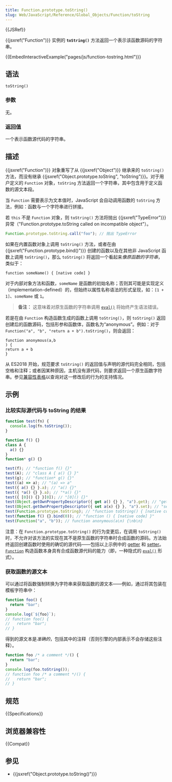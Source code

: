 ```yaml
---
title: Function.prototype.toString()
slug: Web/JavaScript/Reference/Global_Objects/Function/toString
---
```


{{JSRef}}

{{jsxref("Function")}} 实例的 **`toString()`** 方法返回一个表示该函数源码的字符串。

{{EmbedInteractiveExample("pages/js/function-tostring.html")}}

## 语法

```js-nolint
toString()
```

### 参数

无。

### 返回值

一个表示函数源代码的字符串。

## 描述

{{jsxref("Function")}} 对象重写了从 {{jsxref("Object")}} 继承来的 `toString()` 方法，而没有继承 {{jsxref("Object.prototype.toString", "toString")}}。对于用户定义的 `Function` 对象，`toString` 方法返回一个字符串，其中包含用于定义函数的源文本段。

当 `Function` 需要表示为文本值时，JavaScript 会自动调用函数的 `toString` 方法，例如：函数与一个字符串进行拼接。

若 `this` 不是 `Function` 对象，则 `toString()` 方法将抛出 {{jsxref("TypeError")}} 异常（"Function.prototype.toString called on incompatible object"）。

```js example-bad
Function.prototype.toString.call("foo"); // 抛出 TypeError
```

如果在内置函数对象上调用 `toString()` 方法，或者在由 {{jsxref("Function.prototype.bind()")}} 创建的函数以及在其他非 JavaScript 函数上调用 `toString()`，那么 `toString()` 将返回一个看起来*像原函数的字符串*，类似于：

```plain
function someName() { [native code] }
```

对于内部对象方法和函数，`someName` 是函数的初始名称；否则其可能是实现定义（implementation-defined）的，但始终以属性名称语法的形式呈现，如：`[1 + 1]`、`someName` 或 `1`。

> **备注：** 这意味着对原生函数的字符串调用 [`eval()`](/zh-CN/docs/Web/JavaScript/Reference/Global_Objects/eval) 将始终产生语法错误。

若是在由 `Function` 构造函数生成的函数上调用 `toString()`，则 `toString()` 返回创建后的函数源码，包括形参和函数体，函数名为“anonymous”。例如：对于 `Function("a", "b", "return a + b").toString()`，则会返回：

```plain
function anonymous(a,b
) {
return a + b
}
```

从 ES2018 开始，规范要求 `toString()` 的返回值与声明的源代码完全相同，包括空格和注释；或者因某种原因，主机没有源代码，则要求返回一个原生函数字符串。参见[兼容性表格](#浏览器兼容性)以查询对这一修改后的行为的支持情况。

## 示例

### 比较实际源代码与 toString 的结果

```js
function test(fn) {
  console.log(fn.toString());
}

function f() {}
class A {
  a() {}
}
function* g() {}

test(f); // "function f() {}"
test(A); // "class A { a() {} }"
test(g); // "function* g() {}"
test((a) => a); // "(a) => a"
test({ a() {} }.a); // "a() {}"
test({ *a() {} }.a); // "*a() {}"
test({ [0]() {} }[0]); // "[0]() {}"
test(Object.getOwnPropertyDescriptor({ get a() {} }, "a").get); // "get a() {}"
test(Object.getOwnPropertyDescriptor({ set a(x) {} }, "a").set); // "set a(x) {}"
test(Function.prototype.toString); // "function toString() { [native code] }"
test(function f() {}.bind(0)); // "function () { [native code] }"
test(Function("a", "b")); // function anonymous(a\n) {\nb\n}
```

注意：在 `Function.prototype.toString()` 的行为变更后，在调用 `toString()` 时，不允许对该方法的实现在其不是原生函数的字符串时合成函数的源码。方法始终返回创建函数时使用的确切的源代码——包括以上示例中的 [getter](/zh-CN/docs/Web/JavaScript/Reference/Functions/get) 和 [setter](/zh-CN/docs/Web/JavaScript/Reference/Functions/set)。[`Function`](/zh-CN/docs/Web/JavaScript/Reference/Functions) 构造函数本身具有合成函数源代码的能力（即，一种隐式的 [`eval()`](/zh-CN/docs/Web/JavaScript/Reference/Global_Objects/eval) 形式）。

### 获取函数的源文本

可以通过将函数强制转换为字符串来获取函数的源文本——例如，通过将其包装在模板字符串中：

```js
function foo() {
  return "bar";
}
console.log(`${foo}`);
// function foo() {
//   return "bar";
// }
```

得到的源文本是*准确的*，包括其中的注释（否则引擎的内部表示不会存储这些注释）。

```js
function foo /* a comment */() {
  return "bar";
}
console.log(foo.toString());
// function foo /* a comment */() {
//   return "bar";
// }
```

## 规范

{{Specifications}}

## 浏览器兼容性

{{Compat}}

## 参见

- {{jsxref("Object.prototype.toString()")}}
